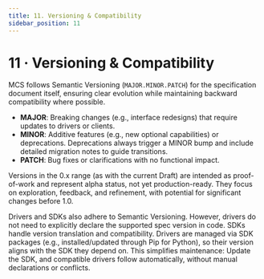 ```yaml
---
title: 11. Versioning & Compatibility
sidebar_position: 11
---
```


# 11 · Versioning & Compatibility

MCS follows Semantic Versioning (`MAJOR.MINOR.PATCH`) for the specification document itself, ensuring clear evolution while maintaining backward compatibility where possible.

- **MAJOR**: Breaking changes (e.g., interface redesigns) that require updates to drivers or clients.
- **MINOR**: Additive features (e.g., new optional capabilities) or deprecations. Deprecations always trigger a MINOR bump and include detailed migration notes to guide transitions.
- **PATCH**: Bug fixes or clarifications with no functional impact.

Versions in the 0.x range (as with the current Draft) are intended as proof-of-work and represent alpha status, not yet production-ready. They focus on exploration, feedback, and refinement, with potential for significant changes before 1.0.

Drivers and SDKs also adhere to Semantic Versioning. However, drivers do not need to explicitly declare the supported spec version in code. SDKs handle version translation and compatibility. Drivers are managed via SDK packages (e.g., installed/updated through Pip for Python), so their version aligns with the SDK they depend on. This simplifies maintenance: Update the SDK, and compatible drivers follow automatically, without manual declarations or conflicts.